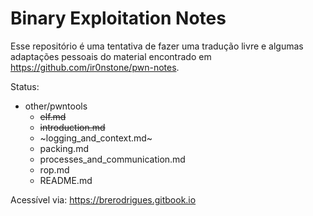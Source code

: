 # Binary Exploitation Notes

Esse repositório é uma tentativa de fazer uma tradução livre e algumas adaptações pessoais do material encontrado em https://github.com/ir0nstone/pwn-notes.

Status:

- other/pwntools
    - ~~elf.md~~
    - ~~introduction.md~~
    - ~logging_and_context.md~
    - packing.md
    - processes_and_communication.md
    - rop.md
    - README.md


Acessível via: https://brerodrigues.gitbook.io